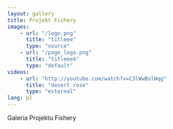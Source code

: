 ```yaml
---
layout: gallery
title: Projekt Fishery
images:
    - url: "/logo.png"
      title: "titleee"
      type: "source"
    - url: "/page_logo.png"
      title: "titleee4"
      type: "default"
videos:
    - url: "http://youtube.com/watch?v=C3lWwBslWqg"
      title: "desert rose"
      type: "external"
lang: pl
---
```

Galeria Projektu Fishery